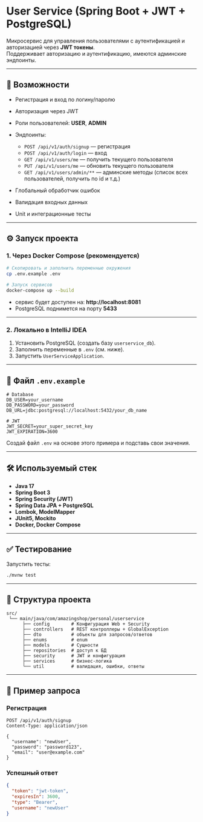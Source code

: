 # User Service (Spring Boot + JWT + PostgreSQL)

Микросервис для управления пользователями с аутентификацией и авторизацией через **JWT токены**.  
Поддерживает авторизацию и аутентификацию, имеются админские эндпоинты.

---

## 🚀 Возможности

- Регистрация и вход по логину/паролю
- Авторизация через JWT
- Роли пользователей: **USER**, **ADMIN**
- Эндпоинты:
  
  - `POST /api/v1/auth/signup` — регистрация
  - `POST /api/v1/auth/login` — вход
  - `GET /api/v1/users/me` — получить текущего пользователя
  - `PUT /api/v1/users/me` — обновить текущего пользователя
  - `GET /api/v1/users/admin/**` — админские методы (список всех пользователей, получить по id и т.д.)
  
- Глобальный обработчик ошибок
- Валидация входных данных
- Unit и интеграционные тесты

---

## ⚙️ Запуск проекта

### 1. Через Docker Compose (рекомендуется)
```bash
# Скопировать и заполнить переменные окружения
cp .env.example .env

# Запуск сервисов
docker-compose up --build
```

- сервис будет доступен на: **http://localhost:8081**  
- PostgreSQL поднимется на порту **5433**

---

### 2. Локально в IntelliJ IDEA
1. Установить PostgreSQL (создать базу `userservice_db`).  
2. Заполнить переменные в `.env` (см. ниже).  
3. Запустить `UserServiceApplication`.  

---

## 🔑 Файл `.env.example`

```env
# Database
DB_USER=your_username
DB_PASSWORD=your_password
DB_URL=jdbc:postgresql://localhost:5432/your_db_name

# JWT
JWT_SECRET=your_super_secret_key
JWT_EXPIRATION=3600
```

Создай файл `.env` на основе этого примера и подставь свои значения.

---

## 🛠️ Используемый стек
- **Java 17**
- **Spring Boot 3**
- **Spring Security (JWT)**
- **Spring Data JPA + PostgreSQL**
- **Lombok, ModelMapper**
- **JUnit5, Mockito**
- **Docker, Docker Compose**

---

## ✅ Тестирование
Запустить тесты:
```bash
./mvnw test
```

---

## 📂 Структура проекта
```
src/
 └── main/java/com/amazingshop/personal/userservice
      ├── config        # Конфигурация Web + Security 
      ├── controllers   # REST контроллеры + GlobalException
      ├── dto           # объекты для запросов/ответов
      ├── enums         # enum
      ├── models        # Сущности
      ├── repositories  # доступ к БД
      ├── security      # JWT и конфигурация
      ├── services      # бизнес-логика
      └── util          # валидация, ошибки, ответы
```

---

## 🔑 Пример запроса

### Регистрация
```http
POST /api/v1/auth/signup
Content-Type: application/json

{
  "username": "newUser",
  "password": "password123",
  "email": "user@example.com"
}
```

### Успешный ответ
```json
{
  "token": "jwt-token",
  "expiresIn": 3600,
  "type": "Bearer",
  "username": "newUser"
}
```
